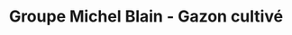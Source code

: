 ---
title: "Groupe Michel Blain - Gazon cultivé"
url: /sainte-julie/groupe-michel-blain-gazon-cultive/
shop: trade
---